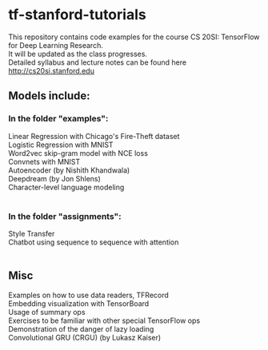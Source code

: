 # tf-stanford-tutorials
This repository contains code examples for the course CS 20SI: TensorFlow for Deep Learning Research. <br>
It will be updated as the class progresses. <br>
Detailed syllabus and lecture notes can be found here http://cs20si.stanford.edu

## Models include: <br>
### In the folder "examples": <br>
Linear Regression with Chicago's Fire-Theft dataset<br>
Logistic Regression with MNIST<br>
Word2vec skip-gram model with NCE loss<br>
Convnets with MNIST<br>
Autoencoder (by Nishith Khandwala)<br>
Deepdream (by Jon Shlens)<br>
Character-level language modeling <br>
<br>
### In the folder "assignments":<br>
Style Transfer<br>
Chatbot using sequence to sequence with attention<br>
<br>
## Misc<br>
Examples on how to use data readers, TFRecord<br>
Embedding visualization with TensorBoard<br>
Usage of summary ops<br>
Exercises to be familiar with other special TensorFlow ops<br>
Demonstration of the danger of lazy loading <br>
Convolutional GRU (CRGU) (by Lukasz Kaiser)



